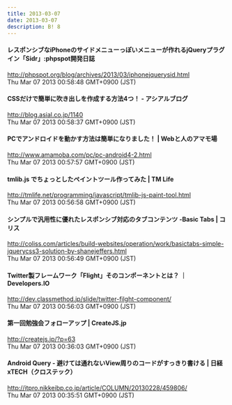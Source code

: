 ```yaml
---
title: 2013-03-07
date: 2013-03-07
description: B! 8
---
```


#### レスポンシブなiPhoneのサイドメニューっぽいメニューが作れるjQueryプラグイン「Sidr」:phpspot開発日誌
http://phpspot.org/blog/archives/2013/03/iphonejquerysid.html<br>
Thu Mar 07 2013 00:58:48 GMT+0900 (JST)<br>


#### CSSだけで簡単に吹き出しを作成する方法4つ！ - アシアルブログ
http://blog.asial.co.jp/1140<br>
Thu Mar 07 2013 00:58:37 GMT+0900 (JST)<br>


#### PCでアンドロイドを動かす方法は簡単になりました！  |  Webと人のアマモ場
http://www.amamoba.com/pc/pc-android4-2.html<br>
Thu Mar 07 2013 00:57:57 GMT+0900 (JST)<br>


#### tmlib.js でちょっとしたペイントツール作ってみた | TM Life
http://tmlife.net/programming/javascript/tmlib-js-paint-tool.html<br>
Thu Mar 07 2013 00:56:58 GMT+0900 (JST)<br>


####   シンプルで汎用性に優れたレスポンシブ対応のタブコンテンツ -Basic Tabs | コリス
http://coliss.com/articles/build-websites/operation/work/basictabs-simple-jquerycss3-solution-by-shanejeffers.html<br>
Thu Mar 07 2013 00:56:49 GMT+0900 (JST)<br>


#### Twitter製フレームワーク「Flight」そのコンポーネントとは？ ｜ Developers.IO
http://dev.classmethod.jp/slide/twitter-filght-component/<br>
Thu Mar 07 2013 00:56:03 GMT+0900 (JST)<br>


#### 第一回勉強会フォローアップ | CreateJS.jp
http://createjs.jp/?p=63<br>
Thu Mar 07 2013 00:36:03 GMT+0900 (JST)<br>


#### Android Query - 避けては通れないView周りのコードがすっきり書ける | 日経 xTECH（クロステック）
http://itpro.nikkeibp.co.jp/article/COLUMN/20130228/459806/<br>
Thu Mar 07 2013 00:35:51 GMT+0900 (JST)<br>


